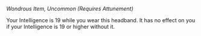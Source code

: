 _Wondrous Item, Uncommon (Requires Attunement)_

Your Intelligence is 19 while you wear this headband. It has no effect on you if your Intelligence is 19 or higher without it.